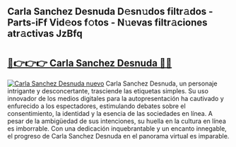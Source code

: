 ## Carla Sanchez Desnuda D𝚎sn𝚞dos filtr𝚊dos - Parts-iFf Vid𝚎os f𝚘tos - N𝚞evas filtr𝚊ciones atr𝚊ctivas JzBfq

# <h2><a href="http://mbcwvc.tromn.icu/?c=Carla+Sanchez+Desnuda">🔗👉👉👉 Carla Sanchez Desnuda 🔗🔗</a></h2>

[![Carla Sanchez Desnuda nuevo](https://i.imgur.com/pEAQMta.gif)](http://mbcwvc.tromn.icu/?c=Carla+Sanchez+Desnuda)
Carla Sanchez Desnuda, un personaje intrigante y desconcertante, trasciende las etiquetas simples. Su uso innovador de los medios digitales para la autopresentación ha cautivado y enfurecido a los espectadores, estimulando debates sobre el consentimiento, la identidad y la esencia de las sociedades en línea. A pesar de la ambigüedad de sus intenciones, su huella en la cultura en línea es imborrable. Con una dedicación inquebrantable y un encanto innegable, el progreso de Carla Sanchez Desnuda en el panorama virtual es imparable.
